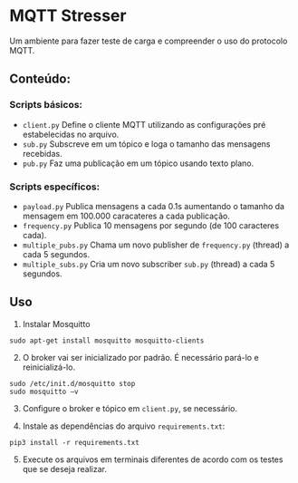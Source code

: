 # MQTT Stresser

Um ambiente para fazer teste de carga e compreender o uso do protocolo MQTT. 

## Conteúdo:

### Scripts básicos:
- `client.py` Define o cliente MQTT utilizando as configurações pré estabelecidas no arquivo.
- `sub.py` Subscreve em um tópico e loga o tamanho das mensagens recebidas.
- `pub.py` Faz uma publicação em um tópico usando texto plano.
  
### Scripts específicos:
- `payload.py` Publica mensagens a cada 0.1s aumentando o tamanho da mensagem em 100.000 caracateres a cada publicação.
- `frequency.py` Publica 10 mensagens por segundo (de 100 caracteres cada).
- `multiple_pubs.py` Chama um novo publisher de `frequency.py` (thread) a cada 5 segundos.
- `multiple_subs.py` Cria um novo subscriber `sub.py` (thread) a cada 5 segundos.


## Uso

1. Instalar Mosquitto
```
sudo apt-get install mosquitto mosquitto-clients
```

2. O broker vai ser inicializado por padrão.  É necessário pará-lo e reinicializá-lo.

```
sudo /etc/init.d/mosquitto stop
sudo mosquitto –v
```

3. Configure o broker e tópico em `client.py`, se necessário.

4. Instale as dependências do arquivo `requirements.txt`:

```
pip3 install -r requirements.txt
```

5. Execute os arquivos em terminais diferentes de acordo com os testes que se deseja realizar.
